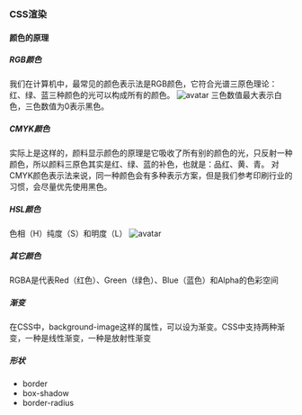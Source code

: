 ### CSS渲染

#### 颜色的原理
##### RGB颜色
我们在计算机中，最常见的颜色表示法是RGB颜色，它符合光谱三原色理论：红、绿、蓝三种颜色的光可以构成所有的颜色。
![avatar](https://static001.geekbang.org/resource/image/7f/a1/7f5bf39cbe44e36758683a674f9fcfa1.png)
三色数值最大表示白色，三色数值为0表示黑色。

##### CMYK颜色
实际上是这样的，颜料显示颜色的原理是它吸收了所有别的颜色的光，只反射一种颜色，所以颜料三原色其实是红、绿、蓝的补色，也就是：品红、黄、青。
对CMYK颜色表示法来说，同一种颜色会有多种表示方案，但是我们参考印刷行业的习惯，会尽量优先使用黑色。

##### HSL颜色
色相（H）纯度（S）和明度（L）
![avatar](https://static001.geekbang.org/resource/image/a3/ce/a3016a6ff178870d6dba23f807b0dfce.png)

##### 其它颜色
RGBA是代表Red（红色）、Green（绿色）、Blue（蓝色）和Alpha的色彩空间

##### 渐变
在CSS中，background-image这样的属性，可以设为渐变。CSS中支持两种渐变，一种是线性渐变，一种是放射性渐变

##### 形状
* border
* box-shadow
* border-radius
